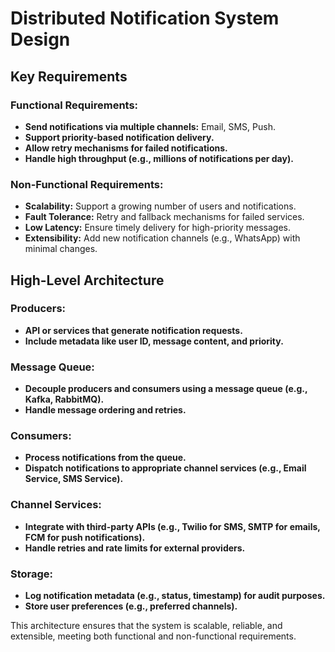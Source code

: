 # Distributed Notification System Design

## Key Requirements

### Functional Requirements:
- **Send notifications via multiple channels:** Email, SMS, Push.
- **Support priority-based notification delivery.**
- **Allow retry mechanisms for failed notifications.**
- **Handle high throughput (e.g., millions of notifications per day).**

### Non-Functional Requirements:
- **Scalability:** Support a growing number of users and notifications.
- **Fault Tolerance:** Retry and fallback mechanisms for failed services.
- **Low Latency:** Ensure timely delivery for high-priority messages.
- **Extensibility:** Add new notification channels (e.g., WhatsApp) with minimal changes.

## High-Level Architecture

### Producers:
- **API or services that generate notification requests.**
- **Include metadata like user ID, message content, and priority.**

### Message Queue:
- **Decouple producers and consumers using a message queue (e.g., Kafka, RabbitMQ).**
- **Handle message ordering and retries.**

### Consumers:
- **Process notifications from the queue.**
- **Dispatch notifications to appropriate channel services (e.g., Email Service, SMS Service).**

### Channel Services:
- **Integrate with third-party APIs (e.g., Twilio for SMS, SMTP for emails, FCM for push notifications).**
- **Handle retries and rate limits for external providers.**

### Storage:
- **Log notification metadata (e.g., status, timestamp) for audit purposes.**
- **Store user preferences (e.g., preferred channels).**

This architecture ensures that the system is scalable, reliable, and extensible, meeting both functional and non-functional requirements.